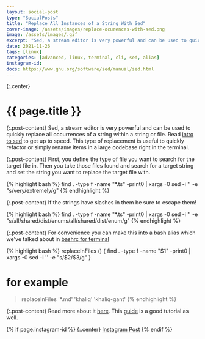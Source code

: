```yaml
---
layout: social-post
type: "SocialPosts"
title: "Replace All Instances of a String With Sed"
cover-image: /assets/images/replace-ocurences-with-sed.png
image: /assets/images/.gif
excerpt: "Sed, a stream editor is very powerful and can be used to quickly replace all occurrences of a string within a string or file"
date: 2021-11-26
tags: [linux]
categories: [advanced, linux, terminal, cli, sed, alias]
instagram-id:
docs: https://www.gnu.org/software/sed/manual/sed.html
---
```

{:.center}
# {{ page.title }}

{:.post-content}
Sed, a stream editor is very powerful and can be used to quickly replace all occurrences of a string within a string or file.
Read [intro to sed](/social-posts/intro-to-sed/) to get up to speed.
This type of replacement is useful to quickly refactor or simply rename items in a large codebase right
in the terminal.

{:.post-content}
First, you define the type of file you want to search for the target file in.
Then you take those files found and search for a target string and set the
string you want to replace the target file with.

{% highlight bash %}
find . -type f -name "*.ts" -print0 | xargs -0 sed -i '' -e "s/very/extremely/g"
{% endhighlight %}

{:.post-content}
If the strings have slashes in them be sure to escape them!

{% highlight bash %}
find . -type f -name "*.ts" -print0 | xargs -0 sed -i '' -e "s/all\/shared\/dist\/enums/all\/shared\/dist\/enum/g"
{% endhighlight %}

{:.post-content}
For convenience you can make this into a bash alias which we've talked about in
[bashrc for terminal](/social-posts/bashrc-for-terminal/)

{% highlight bash %}
replaceInFiles () {
	find . -type f -name "$1" -print0 | xargs -0 sed -i '' -e "s/$2/$3/g"
}

# for example
> replaceInFiles '*.md' 'khaliq' 'khaliq-gant'
{% endhighlight %}


{:.post-content}
Read more about it <a href="{{page.docs}}" target="_blank">here</a>. This <a href="https://linuxize.com/post/how-to-use-sed-to-find-and-replace-string-in-files/" target="_blank">guide</a>
is a good tutorial as well.

{% if page.instagram-id %}
{:.center}
<a class="insta-link" href="https://www.instagram.com/p/{{page.instagram-id}}" target="_blank">Instagram Post</a>
{% endif %}
